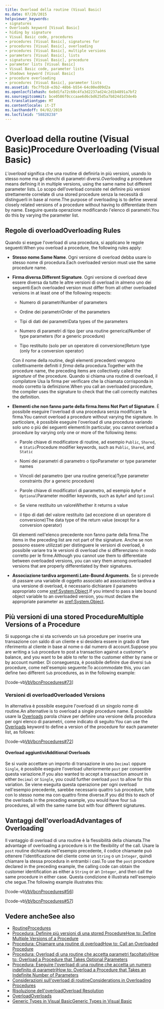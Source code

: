 ```yaml
---
title: Overload della routine (Visual Basic)
ms.date: 07/20/2015
helpviewer_keywords:
- signatures
- Overloads keyword [Visual Basic]
- hiding by signature
- Visual Basic code, procedures
- procedures [Visual Basic], signatures for
- procedures [Visual Basic], overloading
- procedures [Visual Basic], multiple versions
- parameters [Visual Basic], lists
- signatures [Visual Basic], procedure
- parameter lists [Visual Basic]
- Visual Basic code, parameter lists
- Shadows keyword [Visual Basic]
- procedure overloading
- procedures [Visual Basic], parameter lists
ms.assetid: fbc7fb18-e3b2-48b6-b554-64c00ed09d2a
ms.openlocfilehash: 6e8d1fa72c60c4fa3d2237ad24c2d1b4891a7bf2
ms.sourcegitcommit: bce0586f0cccaae6d6cbd625d5a7b824d1d3de4b
ms.translationtype: MT
ms.contentlocale: it-IT
ms.lasthandoff: 04/02/2019
ms.locfileid: "58828238"
---
```

# <a name="procedure-overloading-visual-basic"></a><span data-ttu-id="c9ccc-102">Overload della routine (Visual Basic)</span><span class="sxs-lookup"><span data-stu-id="c9ccc-102">Procedure Overloading (Visual Basic)</span></span>
<span data-ttu-id="c9ccc-103">*L'overload* significa che una routine di definirla in più versioni, usando lo stesso nome ma gli elenchi di parametri diversi.</span><span class="sxs-lookup"><span data-stu-id="c9ccc-103">*Overloading* a procedure means defining it in multiple versions, using the same name but different parameter lists.</span></span> <span data-ttu-id="c9ccc-104">Lo scopo dell'overload consiste nel definire più versioni strettamente correlate di una stored procedure senza la necessità di distinguerli in base al nome.</span><span class="sxs-lookup"><span data-stu-id="c9ccc-104">The purpose of overloading is to define several closely related versions of a procedure without having to differentiate them by name.</span></span> <span data-ttu-id="c9ccc-105">Eseguire questa operazione modificando l'elenco di parametri.</span><span class="sxs-lookup"><span data-stu-id="c9ccc-105">You do this by varying the parameter list.</span></span>  
  
## <a name="overloading-rules"></a><span data-ttu-id="c9ccc-106">Regole di overload</span><span class="sxs-lookup"><span data-stu-id="c9ccc-106">Overloading Rules</span></span>  
 <span data-ttu-id="c9ccc-107">Quando si esegue l'overload di una procedura, si applicano le regole seguenti:</span><span class="sxs-lookup"><span data-stu-id="c9ccc-107">When you overload a procedure, the following rules apply:</span></span>  
  
-   <span data-ttu-id="c9ccc-108">**Stesso nome**.</span><span class="sxs-lookup"><span data-stu-id="c9ccc-108">**Same Name**.</span></span> <span data-ttu-id="c9ccc-109">Ogni versione di overload debba usare lo stesso nome di procedura.</span><span class="sxs-lookup"><span data-stu-id="c9ccc-109">Each overloaded version must use the same procedure name.</span></span>  
  
-   <span data-ttu-id="c9ccc-110">**Firma diversa**.</span><span class="sxs-lookup"><span data-stu-id="c9ccc-110">**Different Signature**.</span></span> <span data-ttu-id="c9ccc-111">Ogni versione di overload deve essere diversa da tutte le altre versioni di overload in almeno uno dei seguenti:</span><span class="sxs-lookup"><span data-stu-id="c9ccc-111">Each overloaded version must differ from all other overloaded versions in at least one of the following respects:</span></span>  
  
    -   <span data-ttu-id="c9ccc-112">Numero di parametri</span><span class="sxs-lookup"><span data-stu-id="c9ccc-112">Number of parameters</span></span>  
  
    -   <span data-ttu-id="c9ccc-113">Ordine dei parametri</span><span class="sxs-lookup"><span data-stu-id="c9ccc-113">Order of the parameters</span></span>  
  
    -   <span data-ttu-id="c9ccc-114">Tipi di dati dei parametri</span><span class="sxs-lookup"><span data-stu-id="c9ccc-114">Data types of the parameters</span></span>  
  
    -   <span data-ttu-id="c9ccc-115">Numero di parametri di tipo (per una routine generica)</span><span class="sxs-lookup"><span data-stu-id="c9ccc-115">Number of type parameters (for a generic procedure)</span></span>  
  
    -   <span data-ttu-id="c9ccc-116">Tipo restituito (solo per un operatore di conversione)</span><span class="sxs-lookup"><span data-stu-id="c9ccc-116">Return type (only for a conversion operator)</span></span>  
  
     <span data-ttu-id="c9ccc-117">Con il nome della routine, degli elementi precedenti vengono collettivamente definiti il *firma* della procedura.</span><span class="sxs-lookup"><span data-stu-id="c9ccc-117">Together with the procedure name, the preceding items are collectively called the *signature* of the procedure.</span></span> <span data-ttu-id="c9ccc-118">Quando si chiama una routine di overload, il compilatore Usa la firma per verificare che la chiamata corrisponda in modo corretto la definizione.</span><span class="sxs-lookup"><span data-stu-id="c9ccc-118">When you call an overloaded procedure, the compiler uses the signature to check that the call correctly matches the definition.</span></span>  
  
-   <span data-ttu-id="c9ccc-119">**Elementi che non fanno parte della firma**.</span><span class="sxs-lookup"><span data-stu-id="c9ccc-119">**Items Not Part of Signature**.</span></span> <span data-ttu-id="c9ccc-120">È possibile eseguire l'overload di una procedura senza modificare la firma.</span><span class="sxs-lookup"><span data-stu-id="c9ccc-120">You cannot overload a procedure without varying the signature.</span></span> <span data-ttu-id="c9ccc-121">In particolare, è possibile eseguire l'overload di una procedura variando solo uno o più dei seguenti elementi:</span><span class="sxs-lookup"><span data-stu-id="c9ccc-121">In particular, you cannot overload a procedure by varying only one or more of the following items:</span></span>  
  
    -   <span data-ttu-id="c9ccc-122">Parole chiave di modificatore di routine, ad esempio `Public`, `Shared`, e `Static`</span><span class="sxs-lookup"><span data-stu-id="c9ccc-122">Procedure modifier keywords, such as `Public`, `Shared`, and `Static`</span></span>  
  
    -   <span data-ttu-id="c9ccc-123">Nomi dei parametri di parametro o tipo</span><span class="sxs-lookup"><span data-stu-id="c9ccc-123">Parameter or type parameter names</span></span>  
  
    -   <span data-ttu-id="c9ccc-124">Vincoli del parametro (per una routine generica)</span><span class="sxs-lookup"><span data-stu-id="c9ccc-124">Type parameter constraints (for a generic procedure)</span></span>  
  
    -   <span data-ttu-id="c9ccc-125">Parole chiave di modificatori di parametro, ad esempio `ByRef` e `Optional`</span><span class="sxs-lookup"><span data-stu-id="c9ccc-125">Parameter modifier keywords, such as `ByRef` and `Optional`</span></span>  
  
    -   <span data-ttu-id="c9ccc-126">Se viene restituito un valore</span><span class="sxs-lookup"><span data-stu-id="c9ccc-126">Whether it returns a value</span></span>  
  
    -   <span data-ttu-id="c9ccc-127">il tipo di dati del valore restituito (ad eccezione di un operatore di conversione)</span><span class="sxs-lookup"><span data-stu-id="c9ccc-127">The data type of the return value (except for a conversion operator)</span></span>  
  
     <span data-ttu-id="c9ccc-128">Gli elementi nell'elenco precedente non fanno parte della firma.</span><span class="sxs-lookup"><span data-stu-id="c9ccc-128">The items in the preceding list are not part of the signature.</span></span> <span data-ttu-id="c9ccc-129">Anche se non possono essere utilizzati per distinguere le versioni di overload, è possibile variare tra le versioni di overload che si differenziano in modo corretto per le firme.</span><span class="sxs-lookup"><span data-stu-id="c9ccc-129">Although you cannot use them to differentiate between overloaded versions, you can vary them among overloaded versions that are properly differentiated by their signatures.</span></span>  
  
-   <span data-ttu-id="c9ccc-130">**Associazione tardiva argomenti**.</span><span class="sxs-lookup"><span data-stu-id="c9ccc-130">**Late-Bound Arguments**.</span></span> <span data-ttu-id="c9ccc-131">Se si prevede di passare una variabile di oggetto associato ad associazione tardiva a una versione di overload, è necessario dichiarare il parametro appropriato come <xref:System.Object>.</span><span class="sxs-lookup"><span data-stu-id="c9ccc-131">If you intend to pass a late bound object variable to an overloaded version, you must declare the appropriate parameter as <xref:System.Object>.</span></span>  
  
## <a name="multiple-versions-of-a-procedure"></a><span data-ttu-id="c9ccc-132">Più versioni di una stored Procedure</span><span class="sxs-lookup"><span data-stu-id="c9ccc-132">Multiple Versions of a Procedure</span></span>  
 <span data-ttu-id="c9ccc-133">Si supponga che si sta scrivendo un `Sub` procedure per inserire una transazione con saldo di un cliente e si desidera essere in grado di fare riferimento al cliente in base al nome o dal numero di account.</span><span class="sxs-lookup"><span data-stu-id="c9ccc-133">Suppose you are writing a `Sub` procedure to post a transaction against a customer's balance, and you want to be able to refer to the customer either by name or by account number.</span></span> <span data-ttu-id="c9ccc-134">Di conseguenza, è possibile definire due diversi `Sub` procedure, come nell'esempio seguente:</span><span class="sxs-lookup"><span data-stu-id="c9ccc-134">To accommodate this, you can define two different `Sub` procedures, as in the following example:</span></span>  
  
 [!code-vb[VbVbcnProcedures#73](~/samples/snippets/visualbasic/VS_Snippets_VBCSharp/VbVbcnProcedures/VB/Class1.vb#73)]  
  
### <a name="overloaded-versions"></a><span data-ttu-id="c9ccc-135">Versioni di overload</span><span class="sxs-lookup"><span data-stu-id="c9ccc-135">Overloaded Versions</span></span>  
 <span data-ttu-id="c9ccc-136">In alternativa è possibile eseguire l'overload di un singolo nome di routine.</span><span class="sxs-lookup"><span data-stu-id="c9ccc-136">An alternative is to overload a single procedure name.</span></span> <span data-ttu-id="c9ccc-137">È possibile usare la [Overloads](../../../../visual-basic/language-reference/modifiers/overloads.md) parola chiave per definire una versione della procedura per ogni elenco di parametri, come indicato di seguito:</span><span class="sxs-lookup"><span data-stu-id="c9ccc-137">You can use the [Overloads](../../../../visual-basic/language-reference/modifiers/overloads.md) keyword to define a version of the procedure for each parameter list, as follows:</span></span>  
  
 [!code-vb[VbVbcnProcedures#72](~/samples/snippets/visualbasic/VS_Snippets_VBCSharp/VbVbcnProcedures/VB/Class1.vb#72)]  
  
#### <a name="additional-overloads"></a><span data-ttu-id="c9ccc-138">Overload aggiuntivi</span><span class="sxs-lookup"><span data-stu-id="c9ccc-138">Additional Overloads</span></span>  
 <span data-ttu-id="c9ccc-139">Se si vuole accettare un importo di transazione in uno `Decimal` oppure `Single`, è possibile eseguire l'overload ulteriormente `post` per consentire questa variazione.</span><span class="sxs-lookup"><span data-stu-id="c9ccc-139">If you also wanted to accept a transaction amount in either `Decimal` or `Single`, you could further overload `post` to allow for this variation.</span></span> <span data-ttu-id="c9ccc-140">Se viene eseguita questa operazione per ogni overload nell'esempio precedente, sarebbe necessario quattro `Sub` procedure, tutte con lo stesso nome ma con quattro firme diverse.</span><span class="sxs-lookup"><span data-stu-id="c9ccc-140">If you did this to each of the overloads in the preceding example, you would have four `Sub` procedures, all with the same name but with four different signatures.</span></span>  
  
## <a name="advantages-of-overloading"></a><span data-ttu-id="c9ccc-141">Vantaggi dell'overload</span><span class="sxs-lookup"><span data-stu-id="c9ccc-141">Advantages of Overloading</span></span>  
 <span data-ttu-id="c9ccc-142">Il vantaggio di overload di una routine è la flessibilità della chiamata.</span><span class="sxs-lookup"><span data-stu-id="c9ccc-142">The advantage of overloading a procedure is in the flexibility of the call.</span></span> <span data-ttu-id="c9ccc-143">Usare la `post` routine dichiarata nell'esempio precedente, il codice chiamante può ottenere l'identificazione del cliente come un `String` o un `Integer`, quindi chiamare la stessa procedura in entrambi i casi.</span><span class="sxs-lookup"><span data-stu-id="c9ccc-143">To use the `post` procedure declared in the preceding example, the calling code can obtain the customer identification as either a `String` or an `Integer`, and then call the same procedure in either case.</span></span> <span data-ttu-id="c9ccc-144">Questa condizione è illustrata nell'esempio che segue.</span><span class="sxs-lookup"><span data-stu-id="c9ccc-144">The following example illustrates this:</span></span>  
  
 [!code-vb[VbVbcnProcedures#56](~/samples/snippets/visualbasic/VS_Snippets_VBCSharp/VbVbcnProcedures/VB/Class1.vb#56)]  
  
 [!code-vb[VbVbcnProcedures#57](~/samples/snippets/visualbasic/VS_Snippets_VBCSharp/VbVbcnProcedures/VB/Class1.vb#57)]  
  
## <a name="see-also"></a><span data-ttu-id="c9ccc-145">Vedere anche</span><span class="sxs-lookup"><span data-stu-id="c9ccc-145">See also</span></span>

- [<span data-ttu-id="c9ccc-146">Routine</span><span class="sxs-lookup"><span data-stu-id="c9ccc-146">Procedures</span></span>](./index.md)
- [<span data-ttu-id="c9ccc-147">Procedura: Definire più versioni di una stored Procedure</span><span class="sxs-lookup"><span data-stu-id="c9ccc-147">How to: Define Multiple Versions of a Procedure</span></span>](./how-to-define-multiple-versions-of-a-procedure.md)
- [<span data-ttu-id="c9ccc-148">Procedura: Chiamare una routine di overload</span><span class="sxs-lookup"><span data-stu-id="c9ccc-148">How to: Call an Overloaded Procedure</span></span>](./how-to-call-an-overloaded-procedure.md)
- [<span data-ttu-id="c9ccc-149">Procedura: Overload di una routine che accetta parametri facoltativi</span><span class="sxs-lookup"><span data-stu-id="c9ccc-149">How to: Overload a Procedure that Takes Optional Parameters</span></span>](./how-to-overload-a-procedure-that-takes-optional-parameters.md)
- [<span data-ttu-id="c9ccc-150">Procedura: Eseguire l'overload di una routine che accetta un numero indefinito di parametri</span><span class="sxs-lookup"><span data-stu-id="c9ccc-150">How to: Overload a Procedure that Takes an Indefinite Number of Parameters</span></span>](./how-to-overload-a-procedure-that-takes-an-indefinite-number-of-parameters.md)
- [<span data-ttu-id="c9ccc-151">Considerazioni sull'overload di routine</span><span class="sxs-lookup"><span data-stu-id="c9ccc-151">Considerations in Overloading Procedures</span></span>](./considerations-in-overloading-procedures.md)
- [<span data-ttu-id="c9ccc-152">Risoluzione dell'overload</span><span class="sxs-lookup"><span data-stu-id="c9ccc-152">Overload Resolution</span></span>](./overload-resolution.md)
- [<span data-ttu-id="c9ccc-153">Overload</span><span class="sxs-lookup"><span data-stu-id="c9ccc-153">Overloads</span></span>](../../../../visual-basic/language-reference/modifiers/overloads.md)
- [<span data-ttu-id="c9ccc-154">Generic Types in Visual Basic</span><span class="sxs-lookup"><span data-stu-id="c9ccc-154">Generic Types in Visual Basic</span></span>](../../../../visual-basic/programming-guide/language-features/data-types/generic-types.md)
